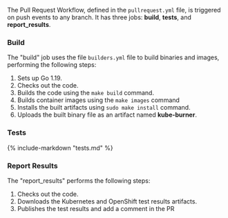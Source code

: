 The Pull Request Workflow, defined in the `pullrequest.yml` file, is triggered on push events to any branch. It has three jobs: **build**, **tests**, and **report_results**.

### Build

The "build" job uses the file `builders.yml` file to build binaries and images, performing the following steps:

1. Sets up Go 1.19.
1. Checks out the code.
1. Builds the code using the `make build` command.
1. Builds container images using the `make images` command
1. Installs the built artifacts using `sudo make install` command.
1. Uploads the built binary file as an artifact named **kube-burner**.

### Tests

{% include-markdown "tests.md" %}

### Report Results

The "report_results" performs the following steps:

1. Checks out the code.
1. Downloads the Kubernetes and OpenShift test results artifacts.
1. Publishes the test results and add a comment in the PR
